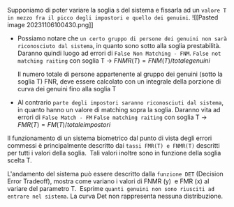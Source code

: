Supponiamo di poter variare la soglia s del sistema e fissarla ad un `valore T in mezzo fra il picco degli impostori e quello dei genuini`.
![[Pasted image 20231106100430.png]]
- Possiamo notare che `un certo gruppo di persone dei genuini non sarà riconosciuto dal sistema`, in quanto sono sotto alla soglia prestabilità. Daranno quindi luogo ad errori di `False Non Matching - FNM`.
	`False not matching raiting` con soglia T -> $FNMR(T) = FNM(T) / totale genuini$
	
	Il numero totale di persone appartenente al gruppo dei genuini (sotto la soglia T) FNR, deve essere calcolato con un integrale della porzione di curva dei genuini fino alla soglia T
- Al contrario `parte degli impostori saranno riconosciuti dal sistema`, in quanto hanno un valore di matching sopra la soglia. Daranno vita ad errori di `False Match - FM`
	`False matching raiting` con soglia T -> $FMR(T) = FM(T) / totale impostori$

Il funzionamento di un sistema biometrico dal punto di vista degli errori commessi è principalmente descritto dai `tassi FMR(T) e FNMR(T)` descritti per tutti i valori della soglia.  Tali valori inoltre sono in funzione della soglia scelta T.

L'andamento del sistema può essere descritto dalla `funzione DET` (Decision Error Tradeoff), mostra come variano i valori di FNMR (y)  e FMR (x) al variare del parametro T.  Esprime `quanti genuini non sono riusciti ad entrare nel sistema`.
La curva Det non rappresenta nessuna distribuzione.
